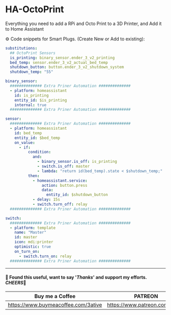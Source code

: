 # HA-OctoPrint
Everything you need to add a RPi and Octo Print to a 3D Printer, and Add it to Home Assistant

⚙ Code snippets for Smart Plugs. (Create New or Add to existing):

```yaml
substitutions:
  ## OctoPrint Sensors
  is_printing: binary_sensor.ender_3_v2_printing
  bed_temp: sensor.ender_3_v2_actual_bed_temp
  shutdown_button: button.ender_3_v2_shutdown_system
  shutdown_temp: "55"
```

```yaml
binary_sensor:
  ############## Extra Priner Automation ##############
  - platform: homeassistant
    id: is_printing
    entity_id: $is_printing
    internal: true
  ############## Extra Priner Automation ##############
```

```yaml
sensor:
  ############## Extra Priner Automation ##############
  - platform: homeassistant
    id: bed_temp
    entity_id: $bed_temp
    on_value:
      - if:
          condition:
            and:
              - binary_sensor.is_off: is_printing
              - switch.is_off: master
              - lambda: "return id(bed_temp).state < $shutdown_temp;"
          then:
            - homeassistant.service:
                action: button.press
                data:
                  entity_id: $shutdown_button
            - delay: 15s
            - switch.turn_off: relay
  ############## Extra Priner Automation ##############
```

```yaml
switch:
  ############## Extra Priner Automation ##############
  - platform: template
    name: "Master"
    id: master
    icon: mdi:printer
    optimistic: true
    on_turn_on:
      - switch.turn_on: relay
  ############## Extra Priner Automation ##############
```




___

#### 💖 Found this useful, want to say '*Thanks*' and support my efforts. *CHEERS*🍺
| Buy me a Coffee | PATREON |
|-----------------|---------|
| https://www.buymeacoffee.com/3ative | https://www.patreon.com/3ative |

